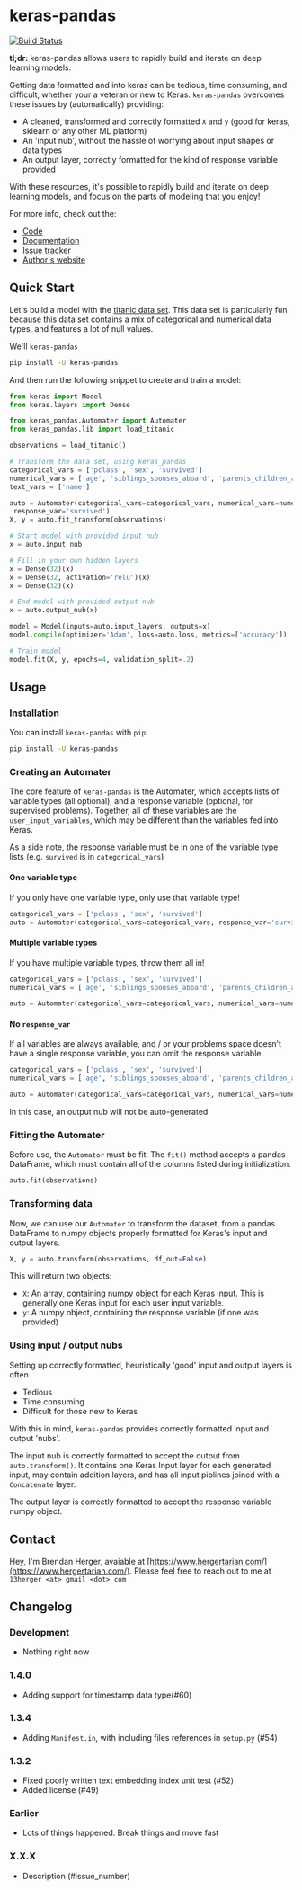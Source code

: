 # keras-pandas

[![Build Status](https://travis-ci.org/bjherger/keras-pandas.svg?branch=master)](https://travis-ci.org/bjherger/keras-pandas)

**tl;dr:** keras-pandas allows users to rapidly build and iterate on deep learning models. 

Getting data formatted and into keras can be tedious, time consuming, and difficult, whether your a veteran or new to 
Keras. `keras-pandas` overcomes these issues by (automatically) providing:

 - A cleaned, transformed and correctly formatted `X` and `y` (good for keras, sklearn or any other ML platform)
 - An 'input nub', without the hassle of worrying about input shapes or data types
 - An output layer, correctly formatted for the kind of response variable provided
 
With these resources, it's possible to rapidly build and iterate on deep learning models, and focus on the parts of 
modeling that you enjoy!

For more info, check out the:

 - [Code](https://github.com/bjherger/keras-pandas)
 - [Documentation](http://keras-pandas.readthedocs.io/en/latest/intro.html)
 - [Issue tracker](https://github.com/bjherger/keras-pandas/issues)
 - [Author's website](https://www.hergertarian.com/)

## Quick Start

Let's build a model with the [titanic data set](https://www.kaggle.com/c/titanic/data). This data set is particularly 
fun because this data set contains a mix of categorical and numerical data types, and features a lot of null values. 

We'll `keras-pandas`

```bash
pip install -U keras-pandas
```

And then run the following snippet to create and train a model:

```python
from keras import Model
from keras.layers import Dense

from keras_pandas.Automater import Automater
from keras_pandas.lib import load_titanic

observations = load_titanic()

# Transform the data set, using keras_pandas
categorical_vars = ['pclass', 'sex', 'survived']
numerical_vars = ['age', 'siblings_spouses_aboard', 'parents_children_aboard', 'fare']
text_vars = ['name']

auto = Automater(categorical_vars=categorical_vars, numerical_vars=numerical_vars, text_vars=text_vars,
 response_var='survived')
X, y = auto.fit_transform(observations)

# Start model with provided input nub
x = auto.input_nub

# Fill in your own hidden layers
x = Dense(32)(x)
x = Dense(32, activation='relu')(x)
x = Dense(32)(x)

# End model with provided output nub
x = auto.output_nub(x)

model = Model(inputs=auto.input_layers, outputs=x)
model.compile(optimizer='Adam', loss=auto.loss, metrics=['accuracy'])

# Train model
model.fit(X, y, epochs=4, validation_split=.2)

``` 

## Usage

### Installation

You can install `keras-pandas` with `pip`:

```bash
pip install -U keras-pandas
```

### Creating an Automater

The core feature of `keras-pandas` is the Automater, which accepts lists of variable types (all optional), and a 
response variable (optional, for supervised problems). Together, all of these variables are the `user_input_variables`, 
which may be different than the variables fed into Keras. 

As a side note, the response variable must be in one of the variable type lists (e.g. `survived` is in `categorical_vars`)

#### One variable type

If you only have one variable type, only use that variable type!

```python
categorical_vars = ['pclass', 'sex', 'survived']
auto = Automater(categorical_vars=categorical_vars, response_var='survived')
```

#### Multiple variable types

If you have multiple variable types, throw them all in!

```python
categorical_vars = ['pclass', 'sex', 'survived']
numerical_vars = ['age', 'siblings_spouses_aboard', 'parents_children_aboard', 'fare']

auto = Automater(categorical_vars=categorical_vars, numerical_vars=numerical_vars, response_var='survived')
```

#### No `response_var`

If all variables are always available, and / or your problems space doesn't have a single response variable, you can 
omit the response variable.

```python
categorical_vars = ['pclass', 'sex', 'survived']
numerical_vars = ['age', 'siblings_spouses_aboard', 'parents_children_aboard', 'fare']

auto = Automater(categorical_vars=categorical_vars, numerical_vars=numerical_vars)
```

In this case, an output nub will not be auto-generated

### Fitting the Automater

Before use, the `Automator` must be fit. The `fit()` method accepts a pandas DataFrame, which must contain all of the 
columns listed during initialization.

```python
auto.fit(observations)
```

### Transforming data

Now, we can use our `Automater` to transform the dataset, from a pandas DataFrame to numpy objects properly formatted
for Keras's input and output layers. 

```python
X, y = auto.transform(observations, df_out=False)
```

This will return two objects:

  - `X`: An array, containing numpy object for each Keras input. This is generally one Keras input for each user 
  input variable. 
  - `y`: A numpy object, containing the response variable (if one was provided) 

### Using input / output nubs

Setting up correctly formatted, heuristically 'good' input and output layers is often

 - Tedious
 - Time consuming
 - Difficult for those new to Keras
 
With this in mind, `keras-pandas` provides correctly formatted input and output 'nubs'. 

The input nub is correctly formatted to accept the output from `auto.transform()`. It contains one Keras Input layer 
for each generated input, may contain addition layers, and has all input piplines joined with a `Concatenate` layer. 

The output layer is correctly formatted to accept the response variable numpy object.  



## Contact

Hey, I'm Brendan Herger, avaiable at [https://www.hergertarian.com/](https://www.hergertarian.com/). Please feel free 
to reach out to me at `13herger <at> gmail <dot> com`

## Changelog

### Development

 - Nothing right now

### 1.4.0

 - Adding support for timestamp data type(#60)

### 1.3.4

 - Adding `Manifest.in`, with including files references in `setup.py` (#54) 

### 1.3.2

 - Fixed poorly written text embedding index unit test (#52)
 - Added license (#49)

### Earlier

 - Lots of things happened. Break things and move fast 
 
### X.X.X

 - Description (#issue_number)
